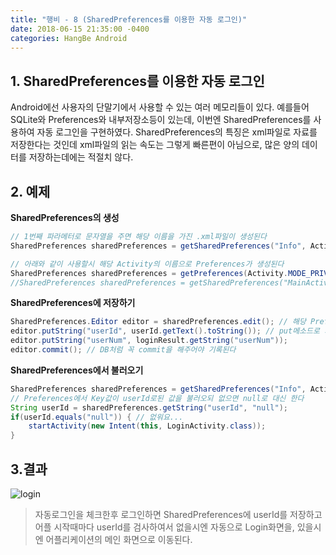 ```yaml
---
title: "행비 - 8 (SharedPreferences를 이용한 자동 로그인)"
date: 2018-06-15 21:35:00 -0400
categories: HangBe Android
---
```


## 1. SharedPreferences를 이용한 자동 로그인
Android에선 사용자의 단말기에서 사용할 수 있는 여러 메모리들이 있다.
예를들어 SQLite와 Preferences와 내부저장소등이 있는데, 이번엔 SharedPreferences를 사용하여 자동 로그인을 구현하였다.
SharedPreferences의 특징은 xml파일로 자료를 저장한다는 것인데 xml파일의 읽는 속도는 그렇게 빠른편이 아님으로,
많은 양의 데이터를 저장하는데에는 적절치 않다.

## 2. 예제
__SharedPreferences의 생성__
```java
// 1번째 파라메터로 문자열을 주면 해당 이름을 가진 .xml파일이 생성된다
SharedPreferences sharedPreferences = getSharedPreferences("Info", Activity.MODE_PRIVATE);

// 아래와 같이 사용할시 해당 Activity의 이름으로 Preferences가 생성된다
SharedPreferences sharedPreferences = getPreferences(Activity.MODE_PRIVATE);
//SharedPreferences sharedPreferences = getSharedPreferences("MainActivty" ,Activity.MODE_PRIVATE); // 이렇게 접근
```
__SharedPreferences에 저장하기__
```java
SharedPreferences.Editor editor = sharedPreferences.edit(); // 해당 Preferences의 editor를 얻는다
editor.putString("userId", userId.getText().toString()); // put메소드로 기록한다
editor.putString("userNum", loginResult.getString("userNum"));
editor.commit(); // DB처럼 꼭 commit을 해주어야 기록된다
```

__SharedPreferences에서 불러오기__
```java
SharedPreferences sharedPreferences = getSharedPreferences("Info", Activity.MODE_PRIVATE);
// Preferences에서 Key값이 userId로된 값을 불러오되 없으면 null로 대신 한다
String userId = sharedPreferences.getString("userId", "null");
if(userId.equals("null")) { // 없워요...
	startActivity(new Intent(this, LoginActivity.class));
}
```

## 3.결과
![login](https://user-images.githubusercontent.com/38057032/41469553-97c4527c-70e8-11e8-9923-83278864c512.jpg)
> 자동로그인을 체크한후 로그인하면 SharedPreferences에 userId를 저장하고 어플 시작때마다 userId를 검사하여서
> 없을시엔 자동으로 Login화면을, 있을시엔 어플리케이션의 메인 화면으로 이동된다.
